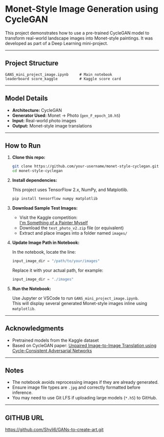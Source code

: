 # Monet-Style Image Generation using CycleGAN

This project demonstrates how to use a pre-trained CycleGAN model to transform real-world landscape images into Monet-style paintings. It was developed as part of a Deep Learning mini-project.

---

## Project Structure

```
GANS_mini_project_image.ipynb     # Main notebook
leaderboard score_kaggle          # Kaggle score card
```

---

## Model Details

- **Architecture:** CycleGAN
- **Generator Used:** Monet → Photo (`gen_F_epoch_10.h5`)
- **Input:** Real-world photo images
- **Output:** Monet-style image translations

---

## How to Run

1. **Clone this repo:**

   ```bash
   git clone https://github.com/your-username/monet-style-cyclegan.git
   cd monet-style-cyclegan
   ```

2. **Install dependencies:**

   This project uses TensorFlow 2.x, NumPy, and Matplotlib.

   ```bash
   pip install tensorflow numpy matplotlib
   ```

3. **Download Sample Test Images:**

   - Visit the Kaggle competition:  
     [I'm Something of a Painter Myself](https://www.kaggle.com/competitions/gan-getting-started/data)
   - Download the `test_photo_v2.zip` file (or equivalent)
   - Extract and place images into a folder named `images/`

4. **Update Image Path in Notebook:**

   In the notebook, locate the line:

   ```python
   input_image_dir = "/path/to/your/images"
   ```

   Replace it with your actual path, for example:

   ```python
   input_image_dir = "./images"
   ```

5. **Run the Notebook:**

   Use Jupyter or VSCode to run `GANS_mini_project_image.ipynb`.  
   This will display several generated Monet-style images inline using `matplotlib`.

---

## Acknowledgments

- Pretrained models from the Kaggle dataset
- Based on CycleGAN paper: [Unpaired Image-to-Image Translation using Cycle-Consistent Adversarial Networks](https://arxiv.org/abs/1703.10593)

---

## Notes

- The notebook avoids reprocessing images if they are already generated.
- Ensure image file types are `.jpg` and correctly formatted before inference.
- You may need to use Git LFS if uploading large models (`*.h5`) to GitHub.

---

## GITHUB URL

https://github.com/Shyli6/GANs-to-create-art.git